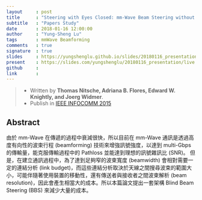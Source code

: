 ```yaml
---
layout     : post
title      : "Steering with Eyes Closed: mm-Wave Beam Steering without In-Band Measurement"
subtitle   : "Papers Study"
date       : 2018-01-16 12:00:00
author     : "Yung-Sheng Lu"
tags       : mmWave Beamforming
comments   : true
signature  : true
slides     : https://yungshenglu.github.io/slides/20180116_presentation.html
present    : https://slides.com/yungshenglu/20180116_presentation/live
github     :
link       :
---
```


> * Written by **Thomas Nitsche, Adriana B. Flores, Edward W. Knightly, and Joerg Widmer**.
> * Publish in [IEEE INFOCOMM 2015](http://ieeexplore.ieee.org/document/7218630/)

## Abstract

由於 mm-Wave 在傳遞的過程中衰減很快，所以目前在 mm-Wave 通訊是透過高度有向性的波束行程 (beamforming) 技術來增強訊號強度，以達到 multi-Gbps 的傳輸量，能克服傳輸過程中的 Pathloss 並能達到理想的訊號雜訊比 (SNR)。
但是，在建立通訊過程中，為了達到足夠窄的波束寬度 (beamwidth) 會相對需要一定的連結分析 (link budget)，而這些連結分析取決於天線之間搜尋波束的範圍大小，可能伴隨著使用裝置的移動性，還有傳送者與接收者之間波束解析 (beam resolution)，因此會產生相當大的成本。所以本篇論文提出一套架構 Blind Beam Steering (BBS) 來減少大量的成本。